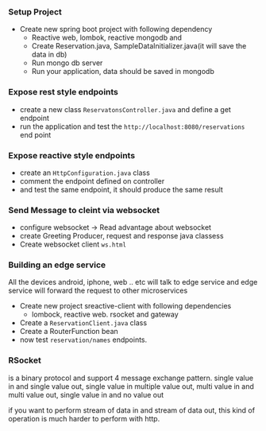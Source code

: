 
### Setup Project
- Create new spring boot project with following dependency
  - Reactive web, lombok, reactive mongodb and 
  - Create Reservation.java, SampleDataInitializer.java(it will save the data in db)
  - Run mongo db server
  - Run your application, data should be saved in mongodb
 ### Expose rest style endpoints
 - create a new class ```ReservatonsController.java``` and define a get endpoint
 - run the application and test the ```http://localhost:8080/reservations``` end point
 ### Expose reactive style endpoints
 - create an ```HttpConfiguration.java``` class 
 - comment the endpoint defined on controller
 - and test the same endpoint, it should produce the same result

### Send Message to cleint via websocket
 - configure websocket -> Read advantage about websocket
 - create Greeting Producer, request and response java classess
 - Create websocket client ```ws.html```
 
### Building an edge service
<p>All the devices android, iphone, web .. etc will talk to edge service and edge service will forward the request to other microservices</p>

- Create new project sreactive-client with following dependencies
  - lombock, reactive web. rsocket and gateway
- Create a ```ReservationClient.java``` class
- Create a RouterFunction bean 
- now test ```reservation/names``` endpoints.

### RSocket
<p>is a binary protocol and support 4 message exchange pattern. single value in and single value out, single value in multiple value out, multi value in and multi value out, single value in and no value out</p>
if you want to perform stream of data in and stream of data out, this kind of operation is much harder to perform with http.
